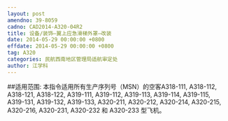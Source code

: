 ```yaml
---
layout: post
amendno: 39-8059
cadno: CAD2014-A320-04R2
title: 设备/装饰–翼上应急滑梯外罩–改装
date: 2014-05-29 00:00:00 +0800
effdate: 2014-05-29 00:00:00 +0800
tag: A320
categories: 民航西南地区管理局适航审定处
author: 江学科
---
```


##适用范围:
本指令适用所有生产序列号（MSN）的空客A318-111, A318-112, A318-121, A318-122, A319-111, A319-112, A319-113, A319-114, A319-115, A319-131, A319-132, A319-133, A320-211, A320-212, A320-214, A320-215, A320-216, A320-231, A320-232 和 A320-233 型飞机。

